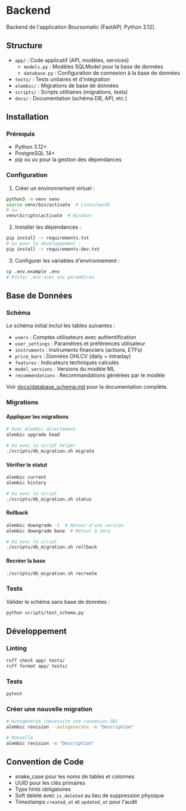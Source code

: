 # Backend

Backend de l'application Boursomatic (FastAPI, Python 3.12).

## Structure
- `app/` : Code applicatif (API, modèles, services)
  - `models.py` : Modèles SQLModel pour la base de données
  - `database.py` : Configuration de connexion à la base de données
- `tests/` : Tests unitaires et d'intégration
- `alembic/` : Migrations de base de données
- `scripts/` : Scripts utilitaires (migrations, tests)
- `docs/` : Documentation (schéma DB, API, etc.)

## Installation

### Prérequis
- Python 3.12+
- PostgreSQL 14+
- pip ou uv pour la gestion des dépendances

### Configuration

1. Créer un environnement virtuel :
```bash
python3 -m venv venv
source venv/bin/activate  # Linux/macOS
# ou
venv\Scripts\activate  # Windows
```

2. Installer les dépendances :
```bash
pip install -r requirements.txt
# ou pour le développement :
pip install -r requirements-dev.txt
```

3. Configurer les variables d'environnement :
```bash
cp .env.example .env
# Éditer .env avec vos paramètres
```

## Base de Données

### Schéma

Le schéma initial inclut les tables suivantes :
- `users` : Comptes utilisateurs avec authentification
- `user_settings` : Paramètres et préférences utilisateur
- `instruments` : Instruments financiers (actions, ETFs)
- `price_bars` : Données OHLCV (daily + intraday)
- `features` : Indicateurs techniques calculés
- `model_versions` : Versions du modèle ML
- `recommendations` : Recommandations générées par le modèle

Voir [docs/database_schema.md](docs/database_schema.md) pour la documentation complète.

### Migrations

#### Appliquer les migrations
```bash
# Avec Alembic directement
alembic upgrade head

# Ou avec le script helper
./scripts/db_migration.sh migrate
```

#### Vérifier le statut
```bash
alembic current
alembic history

# Ou avec le script
./scripts/db_migration.sh status
```

#### Rollback
```bash
alembic downgrade -1  # Retour d'une version
alembic downgrade base  # Retour à zéro

# Ou avec le script
./scripts/db_migration.sh rollback
```

#### Recréer la base
```bash
./scripts/db_migration.sh recreate
```

### Tests

Valider le schéma sans base de données :
```bash
python scripts/test_schema.py
```

## Développement

### Linting
```bash
ruff check app/ tests/
ruff format app/ tests/
```

### Tests
```bash
pytest
```

### Créer une nouvelle migration
```bash
# Autogénérée (nécessite une connexion DB)
alembic revision --autogenerate -m "Description"

# Manuelle
alembic revision -m "Description"
```

## Convention de Code

- snake_case pour les noms de tables et colonnes
- UUID pour les clés primaires
- Type hints obligatoires
- Soft delete avec `is_deleted` au lieu de suppression physique
- Timestamps `created_at` et `updated_at` pour l'audit

